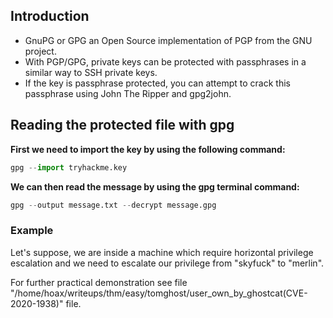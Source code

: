## Introduction
- GnuPG or GPG an Open Source implementation of PGP from the GNU project.
- With PGP/GPG, private keys can be protected with passphrases in a similar way to SSH private keys.
- If the key is passphrase protected, you can attempt to crack this passphrase using John The Ripper and gpg2john.

## Reading the protected file with gpg
**First we need to import the key by using the following command:**
```python
gpg --import tryhackme.key
```

**We can then read the message by using the gpg terminal command:**
```python
gpg --output message.txt --decrypt message.gpg
```

### Example
Let's suppose, we are inside a machine which require horizontal privilege escalation and we need to escalate our privilege from "skyfuck" to "merlin".

For further practical demonstration see file "/home/hoax/writeups/thm/easy/tomghost/user_own_by_ghostcat(CVE-2020-1938)" file.